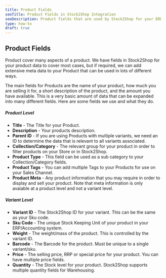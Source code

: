 ```yaml
---
title: Product Fields
seoTitle: Product Fields in Stock2Shop Integration
seoDescription: Product fields that are used by Stock2Shop for your ERP Integration
type: how-to
draft: true
---
```


## Product Fields
Product cover many aspects of a product. We have fields in Stock2Shop for your product data to cover most cases, but 
if required, we can add extensive meta data to your Product that can be used in lots of different ways. 

The main fields for Products are the name of your product, how much you are selling it for, a short description of the
product, and the amount you have available. This is a very basic amount of data that can be expanded into many different
fields. Here are some fields we use and what they do.
##### Product Level
- **Title** - The Title for your Product.
- **Description** - Your products description.
- **Parent ID** - If you are using Products with multiple variants, we need an ID to determine the data that is relevant
  to all variants associated.
- **Collection/Category** - The relevant group for your product in order to filter products on your Store or in Stock2Shop. 
- **Product Type** - This field can be used as a sub category to your Collection/Category fields.
- **Product Tags** - You can add multiple Tags to your Products for use on your Sales Channel.
- **Product Meta** - Any product information that you may require in order to display and sell your product. Note that meta information is only avaiable at a product level and not a variant level.
##### Variant Level
- **Variant ID** - The Stock2Shop ID for your variant. This can be the same as your Sku code.
- **Sku Code** - The unique Stock Keeping Unit of your product in your ERP/Accounting system.  
- **Weight** - The weight/mass of the product. This is controlled by the variant ID. 
- **Barcode** - The Barcode for the product. Must be unique to a single variant/sku.
- **Price** - The selling price, RRP or special price for your product. You can have multiple price fields.
- **Quantity** - The Stock level for your product. Stock2Shop supports multiple quantity fields for Warehousing.
